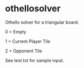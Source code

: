 # othellosolver

Othello solver for a triangular board.

0 = Empty

1 = Current Player Tile

2 = Opponent Tile

See test.txt for sample input.